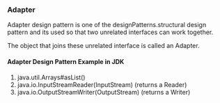 ### Adapter 
Adapter design pattern is one of the designPatterns.structural design pattern and its used so that two unrelated interfaces can work together.

The object that joins these unrelated interface is called an Adapter.


#### Adapter Design Pattern Example in JDK
1. java.util.Arrays#asList()
2. java.io.InputStreamReader(InputStream) (returns a Reader)
3. java.io.OutputStreamWriter(OutputStream) (returns a Writer)